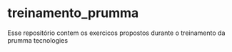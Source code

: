 # treinamento_prumma
Esse repositório contem os exercicos propostos durante o treinamento da prumma tecnologies
